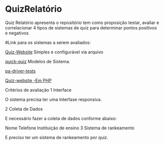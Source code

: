 # QuizRelatório
Quiz Relatório apresenta o repositório tem como proposição testar, avaliar e correlacionar
4 tipos de sistemas de quiz para determinar pontos positivos e negativos


#Link para os sistemas a serem avaliados:



 [Quiz-Website](https://github.com/shagun6/Quiz-Website) Simples e configurável via arquivo 
 
 [quick-quiz](https://github.com/UrbanInstitute/quick-quiz) Modelos de Sistema.
 
 [pa-driver-tests](https://github.com/SethClydesdale/pa-driver-tests)
 
 [Quiz-website  -Em PHP](https://github.com/M-Waweru/Quiz-website)
 


Critérios de avaliação
1 Interface

O sistema precisa ter uma Interfase responsiva.

2 Coleta de Dados

E necessário fazer a coleta de dados conforme abaixo:

Nome
Telefone
Instituição de ensino
3 Sistema de rankeamento

E preciso ter um sistema de rankeamento por quiz.
